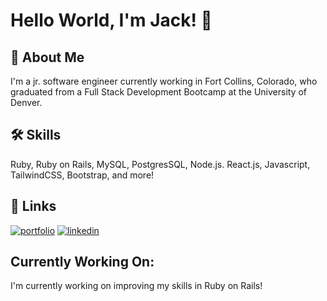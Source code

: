 # Hello World, I'm Jack! 👋


## 🚀 About Me
I'm a jr. software engineer currently working in Fort Collins, Colorado, who graduated from a Full Stack Development Bootcamp at the University of Denver.


## 🛠 Skills
Ruby, Ruby on Rails, MySQL, PostgresSQL, Node.js. React.js, Javascript, TailwindCSS, Bootstrap, and more! 


## 🔗 Links
[![portfolio](https://img.shields.io/badge/my_portfolio-000?style=for-the-badge&logo=ko-fi&logoColor=white)](https://jacklemasters.com.com/)
[![linkedin](https://img.shields.io/badge/linkedin-0A66C2?style=for-the-badge&logo=linkedin&logoColor=white)](https://www.linkedin.com/in/jacksonlemasters)


## Currently Working On:
I'm currently working on improving my skills in Ruby on Rails!
